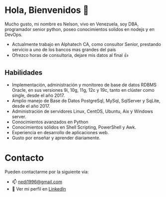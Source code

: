 # Hola, Bienvenidos :wave: 

Mucho gusto, mi nombre es Nelson, vivo en Venezuela, soy DBA, programador senior python, poseo conocimientos solidos en nodejs y en DevOps.

* Actualmente trabajo en Alphatech CA, como consultor Senior, prestando servicio a uno de los bancos mas grandes del país
* Ofrezco horas de consultoria, dejare mis datos al final :+1: 

## Habilidades

* Implementación, administración y monitoreo de base de datos RDBMS Oracle, en sus versiones 9i, 10g, 11g, 12c y 19c, tanto en clúster como single, desde el año 2017.
* Amplio manejo de Base de Datos PostgreSql, MySql, SqlServer y SqLite, desde el año 2017.
* Administración de servidores Linux, CentOS, Ubuntu, Aix y Windows server.
* Conocimientos avanzados en Python
* Conocimientos sólidos en Shell Scripting, PowerShell y Awk.
* Experiencia en desarrollo de aplicaciones web.
* Gusto por enseñar y aprender diariamente.

# Contacto
 
Pueden contactarme por la siguiente vía:
- :mailbox: nedj1996@gmail.com
- :link: Ver mi perfil en [LinkedIn](https://www.linkedin.com/in/nelson-diaz-287051169)
